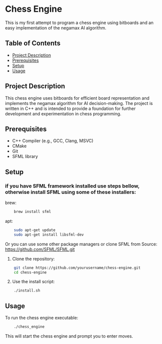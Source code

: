 # Chess Engine

This is my first attempt to program a chess engine using bitboards and an easy implementation of the negamax AI algorithm.

## Table of Contents

- [Project Description](#project-description)
- [Prerequisites](#prerequisites)
- [Setup](#setup)
- [Usage](#usage)

## Project Description

This chess engine uses bitboards for efficient board representation and implements the negamax algorithm for AI decision-making. The project is written in C++ and is intended to provide a foundation for further development and experimentation in chess programming.

## Prerequisites

- C++ Compiler (e.g., GCC, Clang, MSVC)
- CMake
- Git
- SFML library

## Setup

### if you have SFML framework installed use steps bellow, otherwise install SFML using some of these installers:

brew:

```sh
	brew install sfml
```

apt:

```sh
	sudo apt-get update
	sudo apt-get install libsfml-dev
```

Or you can use some other package managers or clone SFML from Source: https://github.com/SFML/SFML.git


1. Clone the repository:

```sh
	git clone https://github.com/yourusername/chess-engine.git
	cd chess-engine
```

2. Use the install script:

```sh
	./install.sh
```

## Usage

To run the chess engine executable:

```sh
	./chess_engine
```

This will start the chess engine and prompt you to enter moves.
